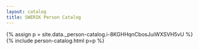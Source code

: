 ```yaml
---
layout: catalog
title: SWERIK Person Catalog
---
```

{% assign p = site.data._person-catalog.i-8KGHHqnCbosJuiWXSVH5vU %}
{% include person-catalog.html p=p %}

